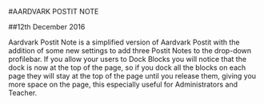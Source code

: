 #AARDVARK POSTIT NOTE

##12th December 2016

Aardvark Postit Note is a simplified version of Aardvark Postit with the addition of some new settings to add three Postit Notes to the drop-down profilebar. If you allow your users to Dock Blocks you will notice that the dock is now at the top of the page, so if you dock all the blocks on each page they will stay at the top of the page until you release them, giving you more space on the page, this especially useful for Administrators and Teacher.

